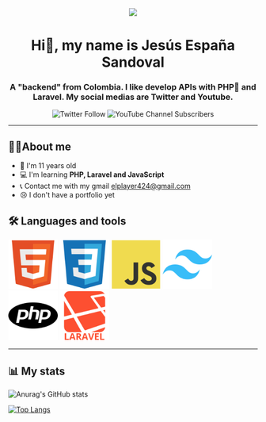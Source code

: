 <div align="center">
  <img src="https://media4.giphy.com/media/scZPhLqaVOM1qG4lT9/giphy.gif?cid=ecf05e47eqhs8rvhcacqg5czfiioljsf28u6i1iq3rmwsnfn&rid=giphy.gif&ct=g" />
  <h1>Hi👋, my name is Jesús España Sandoval</h1>
  <h3>A "backend" from Colombia. I like develop APIs with PHP🐘 and Laravel. My social medias are Twitter and Youtube.</h3>
  <img alt="Twitter Follow" src="https://img.shields.io/twitter/follow/YellowKid24?color=blue&label=Twitter&logo=Twitter&style=for-the-badge">
  <img alt="YouTube Channel Subscribers" src="https://img.shields.io/youtube/channel/subscribers/UCI7a8SqMpDx0Bnkg8CyCllw?label=Youtube&logo=Youtube&style=for-the-badge">
</div>

---

## 👨‍💻About me
- 👦 I'm 11 years old
- 💻 I'm learning **PHP, Laravel and JavaScript**
- 📞 Contact me with my gmail elplayer424@gmail.com
- 😢 I don't have a portfolio yet

## 🛠 Languages and tools
<div>
  <img src="https://github.com/devicons/devicon/blob/master/icons/html5/html5-original.svg" width="100" height="100"/>
  <img src="https://github.com/devicons/devicon/blob/master/icons/css3/css3-original.svg" width="100" height="100"/>
  <img src="https://github.com/devicons/devicon/blob/master/icons/javascript/javascript-original.svg" width="100" height="100"/>
  <img src="https://github.com/devicons/devicon/blob/master/icons/tailwindcss/tailwindcss-plain.svg" width="100" height="100"/>
  <img src="https://github.com/devicons/devicon/blob/master/icons/php/php-plain.svg" width="100" height="100"/>
  <img src="https://github.com/devicons/devicon/blob/master/icons/laravel/laravel-plain-wordmark.svg" width="100" height="100"/>
</div>

---

## 📊 My stats
![Anurag's GitHub stats](https://github-readme-stats.vercel.app/api?username=JesusEspanaSandoval&show_icons=true)

[![Top Langs](https://github-readme-stats.vercel.app/api/top-langs/?username=JesusEspanaSandoval&layout=compact)](https://github.com/anuraghazra/github-readme-stats)
